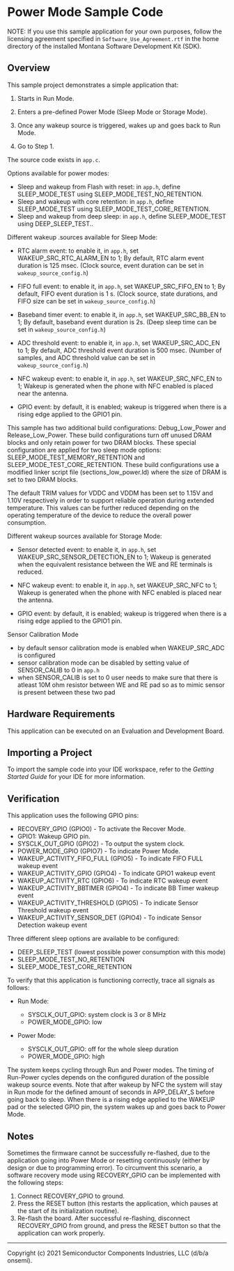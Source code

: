 Power Mode Sample Code
======================

NOTE: If you use this sample application for your own purposes, follow
      the licensing agreement specified in `Software_Use_Agreement.rtf`
      in the home directory of the installed Montana Software
      Development Kit (SDK).

Overview
--------
This sample project demonstrates a simple application that:

 1. Starts in Run Mode.

 2. Enters a pre-defined Power Mode (Sleep Mode or Storage Mode).
 
 3. Once any wakeup source is triggered, wakes up and goes back to Run Mode.
  
 4. Go to Step 1.  
 
The source code exists in `app.c`.

Options available for power modes:  
  - Sleep and wakeup from Flash with reset: in `app.h`, define SLEEP\_MODE\_TEST using
    SLEEP\_MODE\_TEST\_NO\_RETENTION.
  - Sleep and wakeup with core retention: in `app.h`, define SLEEP\_MODE\_TEST using
    SLEEP\_MODE\_TEST\_CORE\_RETENTION.
  - Sleep and wakeup from deep sleep: in `app.h`, define SLEEP\_MODE\_TEST using
    DEEP\_SLEEP\_TEST..
 
Different wakeup .sources available for Sleep Mode: 
- 	RTC alarm event: to enable it, in `app.h`, set WAKEUP\_SRC\_RTC\_ALARM\_EN to 1;
    By default, RTC alarm event duration is 125 msec.
    (Clock source, event duration can be set in `wakeup_source_config.h`)
    
  - FIFO full event: to enable it, in `app.h`, set WAKEUP\_SRC\_FIFO\_EN to 1;
    By default, FIFO event duration is 1 s. 
    (Clock source, state durations, and FIFO size can be set in
    `wakeup_source_config.h`)
 
  - Baseband timer event: to enable it, in `app.h`, set WAKEUP\_SRC\_BB_EN to 1;
    By default, baseband event duration is 2s. 
    (Deep sleep time can be set in `wakeup_source_config.h`)
 
  - ADC threshold event: to enable it, in `app.h`, set WAKEUP\_SRC\_ADC_EN to 1;
    By default, ADC threshold event duration is 500 msec. 
    (Number of samples, and ADC threshold value can be set in
    `wakeup_source_config.h`)
 
  - NFC wakeup event: to enable it, in `app.h`, set WAKEUP\_SRC\_NFC_EN to 1;
    Wakeup is generated when the phone with NFC enabled is placed 
    near the antenna.
 
  - GPIO event: by default, it is enabled; wakeup is triggered when there is
    a rising edge applied to the GPIO1 pin. 

This sample has two additional build configurations: Debug_Low_Power and 
Release_Low_Power. These build configurations turn off unused DRAM blocks
and only retain power for two DRAM blocks. 
These special configuration are applied for two sleep mode options:
SLEEP\_MODE\_TEST\_MEMORY\_RETENTION and SLEEP\_MODE\_TEST\_CORE\_RETENTION. 
These build configurations use a modified linker script file (sections_low_power.ld)
where the size of DRAM is set to two DRAM blocks.

The default TRIM values for VDDC and VDDM has been set to 1.15V and 1.10V
respectively in order to support reliable operation during extended temperature.
This values can be further reduced depending on the operating temperature of
the device to reduce the overall power consumption.

Different wakeup sources available for Storage Mode: 
  - Sensor detected event: to enable it, in `app.h`, set WAKEUP\_SRC\_SENSOR\_DETECTION_EN to 1; 
    Wakeup is generated when the equivalent resistance between 
    the WE and RE terminals is reduced. 
  
  - NFC wakeup event: to enable it, in `app.h`, set WAKEUP\_SRC\_NFC to 1; 
    Wakeup is generated when the phone with NFC enabled is placed near the antenna.
  
  - GPIO event: by default, it is enabled; wakeup is triggered when there is
    a rising edge applied to the GPIO1 pin. 
    
Sensor Calibration Mode
  - by default sensor calibration mode is enabled when WAKEUP_SRC_ADC is configured
  - sensor calibration mode can be disabled by setting value of SENSOR_CALIB to 0 in `app.h`
  - when SENSOR_CALIB is set to 0 user needs to make sure that there is atleast 10M ohm resistor
    between WE and RE pad so as to mimic sensor is present between these two pad
      
Hardware Requirements
---------------------
This application can be executed on an Evaluation and Development Board.

Importing a Project
-------------------
To import the sample code into your IDE workspace, refer to the 
*Getting Started Guide* for your IDE for more information.

Verification
------------

This application uses the following GPIO pins:
* RECOVERY\_GPIO (GPIO0) - To activate the Recover Mode.
* GPIO1: Wakeup GPIO pin.
* SYSCLK\_OUT\_GPIO (GPIO2) - To output the system clock. 
* POWER\_MODE\_GPIO (GPIO7) - To indicate Power Mode.
* WAKEUP\_ACTIVITY\_FIFO\_FULL (GPIO5) - To indicate FIFO FULL wakeup event
* WAKEUP\_ACTIVITY\_GPIO (GPIO4) - To indicate GPIO1 wakeup event
* WAKEUP\_ACTIVITY\_RTC (GPIO6) - To indicate RTC wakeup event
* WAKEUP\_ACTIVITY\_BBTIMER (GPIO4) - To indicate BB Timer wakeup event
* WAKEUP\_ACTIVITY\_THRESHOLD (GPIO5) - To indicate Sensor Threshold wakeup event
* WAKEUP\_ACTIVITY\_SENSOR\_DET (GPIO4) - To indicate Sensor Detection wakeup event

Three different sleep options are available to be configured:
- DEEP\_SLEEP\_TEST (lowest possible power consumption with this mode)
- SLEEP\_MODE\_TEST\_NO\_RETENTION
- SLEEP\_MODE\_TEST\_CORE\_RETENTION

To verify that this application is functioning correctly, trace all signals
as follows:
- Run Mode:
    - SYSCLK\_OUT\_GPIO: system clock is 3 or 8 MHz 
    - POWER\_MODE\_GPIO: low     
    
- Power Mode: 
    - SYSCLK\_OUT\_GPIO: off for the whole sleep duration
    - POWER\_MODE\_GPIO: high

The system keeps cycling through Run and Power modes. The timing of Run-Power
cycles depends on the configured duration of the possible wakeup source events. 
Note that after wakeup by NFC the system will stay in Run mode for the defined amount of 
seconds in APP\_DELAY\_S before going back to sleep. When there is a rising edge applied 
to the WAKEUP pad or the selected GPIO pin, the system wakes up and goes back to Power Mode.

Notes
-----
Sometimes the firmware cannot be successfully re-flashed, due to the
application going into Power Mode or resetting continuously (either by design 
or due to programming error). To circumvent this scenario, a software recovery
mode using RECOVERY_GPIO can be implemented with the following steps:

1.  Connect RECOVERY_GPIO to ground.
2.  Press the RESET button (this restarts the application, which pauses at the
    start of its initialization routine).
3.  Re-flash the board. After successful re-flashing, disconnect RECOVERY_GPIO from
    ground, and press the RESET button so that the application can work
    properly.

***
Copyright (c) 2021 Semiconductor Components Industries, LLC
(d/b/a onsemi).